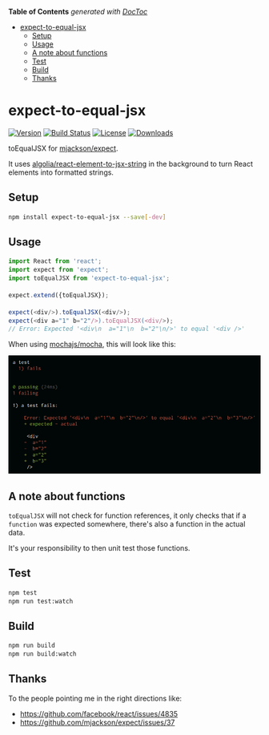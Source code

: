 <!-- START doctoc generated TOC please keep comment here to allow auto update -->
<!-- DON'T EDIT THIS SECTION, INSTEAD RE-RUN doctoc TO UPDATE -->
**Table of Contents**  *generated with [DocToc](https://github.com/thlorenz/doctoc)*

- [expect-to-equal-jsx](#expect-to-equal-jsx)
  - [Setup](#setup)
  - [Usage](#usage)
  - [A note about functions](#a-note-about-functions)
  - [Test](#test)
  - [Build](#build)
  - [Thanks](#thanks)

<!-- END doctoc generated TOC please keep comment here to allow auto update -->

# expect-to-equal-jsx

[![Version][version-svg]][package-url] [![Build Status][travis-svg]][travis-url] [![License][license-image]][license-url] [![Downloads][downloads-image]][downloads-url]

[travis-svg]: https://img.shields.io/travis/algolia/expect-to-equal-jsx/master.svg?style=flat-square
[travis-url]: https://travis-ci.org/algolia/expect-to-equal-jsx
[license-image]: http://img.shields.io/badge/license-MIT-green.svg?style=flat-square
[license-url]: LICENSE
[downloads-image]: https://img.shields.io/npm/dm/expect-to-equal-jsx.svg?style=flat-square
[downloads-url]: http://npm-stat.com/charts.html?package=expect-to-equal-jsx
[version-svg]: https://img.shields.io/npm/v/expect-to-equal-jsx.svg?style=flat-square
[package-url]: https://npmjs.org/package/expect-to-equal-jsx
[screenshot]: ./screenshot.png

toEqualJSX for [mjackson/expect](https://github.com/mjackson/expect).

It uses [algolia/react-element-to-jsx-string](https://github.com/algolia/react-element-to-jsx-string) in the background to turn React elements into formatted strings.

## Setup

```sh
npm install expect-to-equal-jsx --save[-dev]
```

## Usage

```js
import React from 'react';
import expect from 'expect';
import toEqualJSX from 'expect-to-equal-jsx';

expect.extend({toEqualJSX});

expect(<div/>).toEqualJSX(<div/>);
expect(<div a="1" b="2"/>).toEqualJSX(<div/>);
// Error: Expected '<div\n  a="1"\n  b="2"\n/>' to equal '<div />'
```

When using [mochajs/mocha](https://github.com/mochajs/mocha), this will look like this:

![Screenshot when using mocha][screenshot]

## A note about functions

`toEqualJSX` will not check for function references, it only checks that if a `function` was
expected somewhere, there's also a function in the actual data.

It's your responsibility to then unit test those functions.

## Test

```sh
npm test
npm run test:watch
```

## Build

```sh
npm run build
npm run build:watch
```

## Thanks

To the people pointing me in the right directions like:
- https://github.com/facebook/react/issues/4835
- https://github.com/mjackson/expect/issues/37
